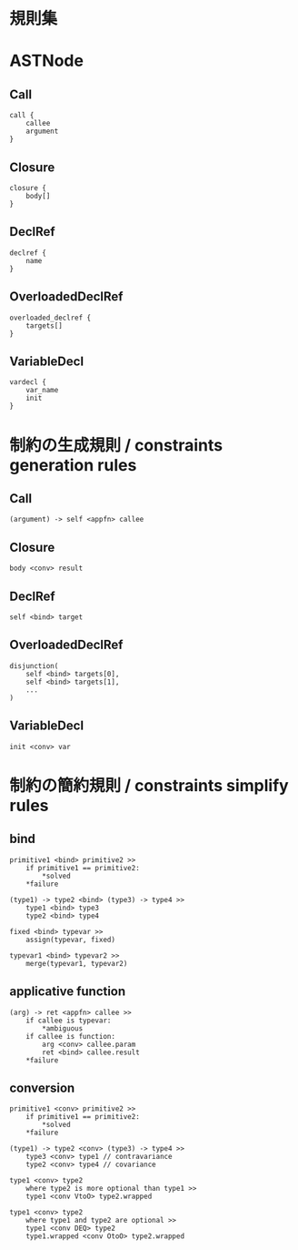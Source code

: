 # 規則集

# ASTNode

## Call

```
call {
    callee
    argument
}
```

## Closure

```
closure {
    body[]
}
```

## DeclRef

```
declref {
    name
}
```

## OverloadedDeclRef

```
overloaded_declref {
    targets[]
}
```

## VariableDecl

```
vardecl {
    var_name
    init
}
```

# 制約の生成規則 / constraints generation rules

## Call

```
(argument) -> self <appfn> callee
```

## Closure

```
body <conv> result
```

## DeclRef

```
self <bind> target
```

## OverloadedDeclRef

```
disjunction(
    self <bind> targets[0],
    self <bind> targets[1],
    ...
)
```

## VariableDecl

```
init <conv> var
```

# 制約の簡約規則 / constraints simplify rules

## bind

```
primitive1 <bind> primitive2 >>
    if primitive1 == primitive2:
        *solved
    *failure
```

```
(type1) -> type2 <bind> (type3) -> type4 >>
    type1 <bind> type3
    type2 <bind> type4
```

```
fixed <bind> typevar >>
    assign(typevar, fixed)
```

```
typevar1 <bind> typevar2 >>
    merge(typevar1, typevar2)
```

## applicative function

```
(arg) -> ret <appfn> callee >>
    if callee is typevar:
        *ambiguous
    if callee is function:
        arg <conv> callee.param
        ret <bind> callee.result
    *failure
```

## conversion

```
primitive1 <conv> primitive2 >>
    if primitive1 == primitive2:
        *solved
    *failure
```

```
(type1) -> type2 <conv> (type3) -> type4 >>
    type3 <conv> type1 // contravariance
    type2 <conv> type4 // covariance
```

```
type1 <conv> type2
    where type2 is more optional than type1 >>
    type1 <conv VtoO> type2.wrapped
```

```
type1 <conv> type2
    where type1 and type2 are optional >>
    type1 <conv DEQ> type2
    type1.wrapped <conv OtoO> type2.wrapped
```
